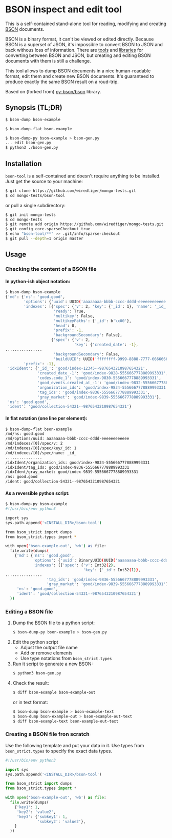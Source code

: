 # BSON inspect and edit tool

This is a self-contained stand-alone tool for reading, modifying and creating [BSON](https://www.mongodb.com/basics/bson) documents.

BSON is a binary format, it can't be viewed or edited directly.
Because BSON is a superset of JSON, it's impossible to convert BSON to JSON
and back withous loss of information.
There are [tools](https://www.mongodb.com/docs/database-tools/bsondump/) and
[libraries](https://www.npmjs.com/package/bson) for converting between BSON and JSON,
but creating and editing BSON documents with them is still a challenge.

This tool allows to dump BSON documents in a nice human-readable format,
edit them and create new BSON documents.
It's guaranteed to produce exactly the same BSON result on a roud-trip.

Based on (forked from) [py-bson/bson](https://github.com/py-bson/bson) library.

## Synopsis (TL;DR)

```bash
$ bson-dump bson-example

$ bson-dump-flat bson-example

$ bson-dump-py bson-example > bson-gen.py
... edit bson-gen.py
$ python3 ./bson-gen.py
```

## Installation

`bson-tool` is a self-contained and doesn't require anything to be installed.
Just get the source to your machine:

```bash
$ git clone https://github.com/wiredtiger/mongo-tests.git
$ cd mongo-tests/bson-tool
```

or pull a single subdirectory:

```bash
$ git init mongo-tests
$ cd mongo-tests
$ git remote add origin https://github.com/wiredtiger/mongo-tests.git
$ git config core.sparseCheckout true
$ echo "bson-tool/**" >> .git/info/sparse-checkout
$ git pull --depth=1 origin master
```

## Usage

### Checking the content of a BSON file

#### In python-ish object notation:

```bash
$ bson-dump bson-example
{'md': {'ns': 'good.good',
        'options': {'uuid': UUID('aaaaaaaa-bbbb-cccc-dddd-eeeeeeeeeeee')},
        'indexes': [{'spec': {'v': 2, 'key': {'_id': 1}, 'name': '_id_'},
                     'ready': True,
                     'multikey': False,
                     'multikeyPaths': {'_id': b'\x00'},
                     'head': 0,
                     'prefix': -1,
                     'backgroundSecondary': False},
                    {'spec': {'v': 2,
                              'key': {'created_date': -1},
................
                     'backgroundSecondary': False,
                     'buildUUID': UUID('ffffffff-9999-8888-7777-666666666666')}],
        'prefix': -1},
 'idxIdent': {'_id_': 'good/index-12345--9876543210987654321',
              'created_date_-1': 'good/index-9828-5556667778889993331',
              'codes.code_1': 'good/index-9830-5556667778889993331',
              'good_events.created_at_-1': 'good/index-9832-5556667778889993331',
              'organization_ids': 'good/index-9834-5556667778889993331',
              'tag_ids': 'good/index-9836-5556667778889993331',
              'gray_market': 'good/index-9839-5556667778889993331'},
 'ns': 'good.good',
 'ident': 'good/collection-54321--9876543210987654321'}
```

#### In flat notation (one line per element):

```bash
$ bson-dump-flat bson-example
/md/ns: good.good
/md/options/uuid: aaaaaaaa-bbbb-cccc-dddd-eeeeeeeeeeee
/md/indexes/[0]/spec/v: 2
/md/indexes/[0]/spec/key/_id: 1
/md/indexes/[0]/spec/name: _id_
................
/idxIdent/organization_ids: good/index-9834-5556667778889993331
/idxIdent/tag_ids: good/index-9836-5556667778889993331
/idxIdent/gray_market: good/index-9839-5556667778889993331
/ns: good.good
/ident: good/collection-54321--9876543210987654321
```

#### As a reversible python script:

```bash
$ bson-dump-py bson-example
#!/usr/bin/env python3

import sys
sys.path.append('<INSTALL_DIR>/bson-tool')

from bson_strict import dumps
from bson_strict.types import *

with open('bson-example-out', 'wb') as file:
  file.write(dumps(
    {'md': {'ns': 'good.good',
            'options': {'uuid': BinaryUUID(UUID('aaaaaaaa-bbbb-cccc-dddd-eeeeeeeeeeee').bytes, 4)},
            'indexes': [{'spec': {'v': Int32(2),
                                  'key': {'_id': Int32(1)},
................
                  'tag_ids': 'good/index-9836-5556667778889993331',
                  'gray_market': 'good/index-9839-5556667778889993331'},
     'ns': 'good.good',
     'ident': 'good/collection-54321--9876543210987654321'}
  ))

```

### Editing a BSON file

1.  Dump the BSON file to a python script:
    ```bash
    $ bson-dump-py bson-example > bson-gen.py
    ```
2.  Edit the python script
    * Adjust the output file name
    * Add or remove elements
    * Use type notations from `bson_strict.types`
3.  Run it script to generate a new BSON:
    ```bash
    $ python3 bson-gen.py
    ```
4.  Check the result:
    ```bash
    $ diff bson-example bson-example-out
    ```
    or in text format:
    ```bash
    $ bson-dump bson-example > bson-example-text
    $ bson-dump bson-example-out > bson-example-out-text
    $ diff bson-example-text bson-example-out-text
    ```

### Creating a BSON file fron scratch

Use the following template and put your data in it.
Use types from `bson_strict.types` to specify the exact data types.

```python
#!/usr/bin/env python3

import sys
sys.path.append('<INSTALL_DIR>/bson-tool')

from bson_strict import dumps
from bson_strict.types import *

with open('bson-example-out', 'wb') as file:
  file.write(dumps(
    {'key1': 1,
     'key2': 'value2',
     'key3': {'subkey1': 1,
              'subkey2': 'value2'},
    }
  ))

